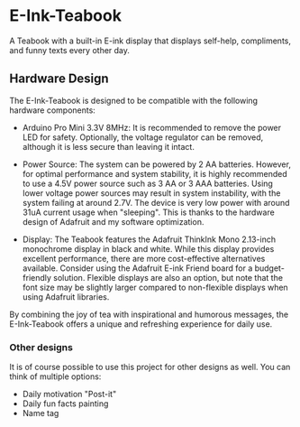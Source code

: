 # E-Ink-Teabook

A Teabook with a built-in E-ink display that displays self-help, compliments, and funny texts every other day.

## Hardware Design

The E-Ink-Teabook is designed to be compatible with the following hardware components:

- Arduino Pro Mini 3.3V 8MHz: It is recommended to remove the power LED for safety. Optionally, the voltage regulator can be removed, although it is less secure than leaving it intact.

- Power Source: The system can be powered by 2 AA batteries. However, for optimal performance and system stability, it is highly recommended to use a 4.5V power source such as 3 AA or 3 AAA batteries. Using lower voltage power sources may result in system instability, with the system failing at around 2.7V. The device is very low power with around 31uA current usage when "sleeping". This is thanks to the hardware design of Adafruit and my software optimization.

- Display: The Teabook features the Adafruit ThinkInk Mono 2.13-inch monochrome display in black and white. While this display provides excellent performance, there are more cost-effective alternatives available. Consider using the Adafruit E-ink Friend board for a budget-friendly solution. Flexible displays are also an option, but note that the font size may be slightly larger compared to non-flexible displays when using Adafruit libraries.

By combining the joy of tea with inspirational and humorous messages, the E-Ink-Teabook offers a unique and refreshing experience for daily use.

### Other designs

It is of course possible to use this project for other designs as well. You can think of multiple options:
- Daily motivation "Post-it"
- Daily fun facts painting
- Name tag
